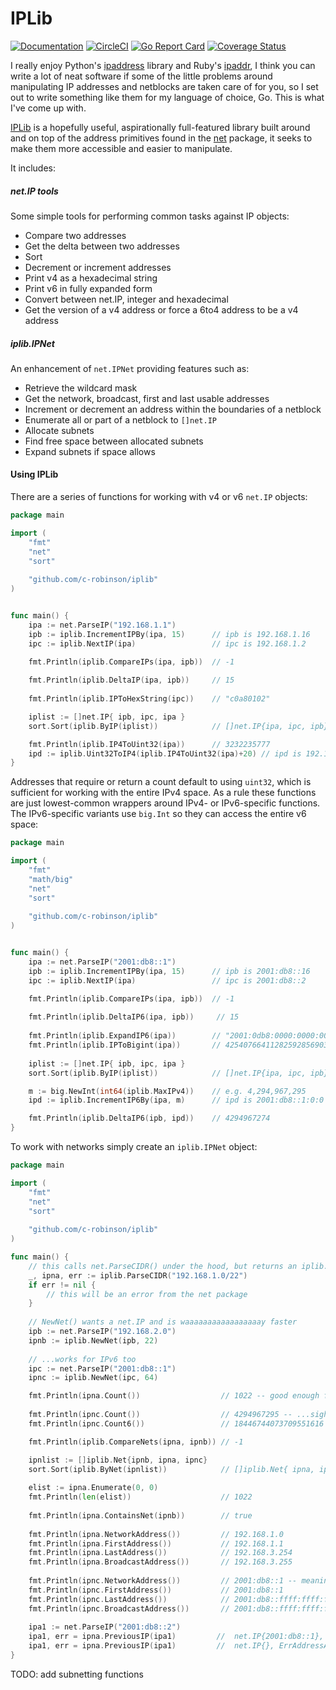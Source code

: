 # IPLib 
[![Documentation](https://godoc.org/github.com/c-robinson/iplib?status.svg)](http://godoc.org/github.com/c-robinson/iplib)
[![CircleCI](https://circleci.com/gh/c-robinson/iplib/tree/master.svg?style=svg)](https://circleci.com/gh/c-robinson/iplib/tree/master)
[![Go Report Card](https://goreportcard.com/badge/github.com/c-robinson/iplib)](https://goreportcard.com/report/github.com/c-robinson/iplib)
[![Coverage Status](https://coveralls.io/repos/github/c-robinson/iplib/badge.svg?branch=master)](https://coveralls.io/github/c-robinson/iplib?branch=master)

I really enjoy Python's [ipaddress](https://docs.python.org/3/library/ipaddress.html)
library and Ruby's [ipaddr](https://ruby-doc.org/stdlib-2.5.1/libdoc/ipaddr/rdoc/IPAddr.html),
I think you can write a lot of neat software if some of the little problems
around manipulating IP addresses and netblocks are taken care of for you, so I
set out to write something like them for my language of choice, Go. This is
what I've come up with.

[IPLib](http://godoc.org/github.com/c-robinson/iplib) is a hopefully useful,
aspirationally full-featured library built around and on top of the address
primitives found in the [net](https://golang.org/pkg/net/) package, it seeks
to make them more accessible and easier to manipulate. 

It includes:

##### net.IP tools

Some simple tools for performing common tasks against IP objects:

- Compare two addresses
- Get the delta between two addresses
- Sort
- Decrement or increment addresses
- Print v4 as a hexadecimal string
- Print v6 in fully expanded form
- Convert between net.IP, integer and hexadecimal
- Get the version of a v4 address or force a 6to4 address to be a v4 address

##### iplib.IPNet

An enhancement of `net.IPNet` providing features such as:

- Retrieve the wildcard mask
- Get the network, broadcast, first and last usable addresses
- Increment or decrement an address within the boundaries of a netblock
- Enumerate all or part of a netblock to `[]net.IP`
- Allocate subnets
- Find free space between allocated subnets
- Expand subnets if space allows

#### Using IPLib

There are a series of functions for working with v4 or v6 `net.IP` objects:

```Go
package main

import (
	"fmt"
	"net"
	"sort"
	
	"github.com/c-robinson/iplib"
)


func main() {
	ipa := net.ParseIP("192.168.1.1")
	ipb := iplib.IncrementIPBy(ipa, 15)      // ipb is 192.168.1.16
	ipc := iplib.NextIP(ipa)                 // ipc is 192.168.1.2

	fmt.Println(iplib.CompareIPs(ipa, ipb))  // -1
    
	fmt.Println(iplib.DeltaIP(ipa, ipb))     // 15
    
	fmt.Println(iplib.IPToHexString(ipc))    // "c0a80102"

	iplist := []net.IP{ ipb, ipc, ipa }
	sort.Sort(iplib.ByIP(iplist))            // []net.IP{ipa, ipc, ipb}

	fmt.Println(iplib.IP4ToUint32(ipa))      // 3232235777
	ipd := iplib.Uint32ToIP4(iplib.IP4ToUint32(ipa)+20) // ipd is 192.168.1.21
}
```

Addresses that require or return a count default to using `uint32`, which is
sufficient for working with the entire IPv4 space. As a rule these functions
are just lowest-common wrappers around IPv4- or IPv6-specific functions. The
IPv6-specific variants use `big.Int` so they can access the entire v6 space:


```Go
package main

import (
	"fmt"
	"math/big"
	"net"
	"sort"
	
	"github.com/c-robinson/iplib"
)


func main() {
	ipa := net.ParseIP("2001:db8::1")
	ipb := iplib.IncrementIPBy(ipa, 15)      // ipb is 2001:db8::16
	ipc := iplib.NextIP(ipa)                 // ipc is 2001:db8::2

	fmt.Println(iplib.CompareIPs(ipa, ipb))  // -1
    
	fmt.Println(iplib.DeltaIP6(ipa, ipb))     // 15
    
	fmt.Println(iplib.ExpandIP6(ipa))        // "2001:0db8:0000:0000:0000:0000:0000:0001"
	fmt.Println(iplib.IPToBigint(ipa))       // 42540766411282592856903984951653826561 
    
	iplist := []net.IP{ ipb, ipc, ipa }
	sort.Sort(iplib.ByIP(iplist))            // []net.IP{ipa, ipc, ipb}

	m := big.NewInt(int64(iplib.MaxIPv4))    // e.g. 4,294,967,295
	ipd := iplib.IncrementIP6By(ipa, m)      // ipd is 2001:db8::1:0:0

	fmt.Println(iplib.DeltaIP6(ipb, ipd))    // 4294967274
}

```

To work with networks simply create an `iplib.IPNet` object:

```Go
package main

import (
	"fmt"
	"net"
	"sort"
	
	"github.com/c-robinson/iplib"
)

func main() {
	// this calls net.ParseCIDR() under the hood, but returns an iplib.Net object
	_, ipna, err := iplib.ParseCIDR("192.168.1.0/22")
	if err != nil {
		// this will be an error from the net package 
	}
	
	// NewNet() wants a net.IP and is waaaaaaaaaaaaaaaaay faster
	ipb := net.ParseIP("192.168.2.0")
	ipnb := iplib.NewNet(ipb, 22)
    
	// ...works for IPv6 too
	ipc := net.ParseIP("2001:db8::1")
	ipnc := iplib.NewNet(ipc, 64)

	fmt.Println(ipna.Count())                  // 1022 -- good enough for ipv4, but...
    
	fmt.Println(ipnc.Count())                  // 4294967295 -- ...sigh
	fmt.Println(ipnc.Count6())                 // 18446744073709551616 -- yay Count6() !

	fmt.Println(iplib.CompareNets(ipna, ipnb)) // -1

	ipnlist := []iplib.Net{ipnb, ipna, ipnc}
	sort.Sort(iplib.ByNet(ipnlist))            // []iplib.Net{ ipna, ipnb, ipnc } 
    
	elist := ipna.Enumerate(0, 0)
	fmt.Println(len(elist))                    // 1022
    
	fmt.Println(ipna.ContainsNet(ipnb))        // true
    
	fmt.Println(ipna.NetworkAddress())         // 192.168.1.0
	fmt.Println(ipna.FirstAddress())           // 192.168.1.1
	fmt.Println(ipna.LastAddress())            // 192.168.3.254
	fmt.Println(ipna.BroadcastAddress())       // 192.168.3.255
    
	fmt.Println(ipnc.NetworkAddress())         // 2001:db8::1 -- meaningless in IPv6
	fmt.Println(ipnc.FirstAddress())           // 2001:db8::1
	fmt.Println(ipnc.LastAddress())            // 2001:db8::ffff:ffff:ffff:ffff
	fmt.Println(ipnc.BroadcastAddress())       // 2001:db8::ffff:ffff:ffff:ffff
    
	ipa1 := net.ParseIP("2001:db8::2")
	ipa1, err = ipna.PreviousIP(ipa1)         //  net.IP{2001:db8::1}, nil
	ipa1, err = ipna.PreviousIP(ipa1)         //  net.IP{}, ErrAddressAtEndOfRange
}
```

TODO: add subnetting functions
